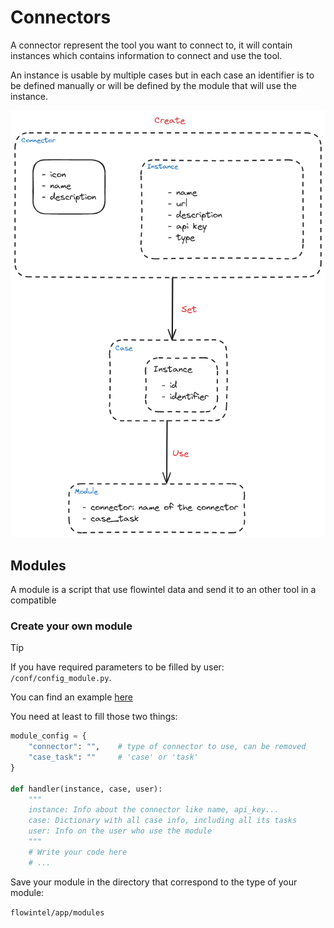 # Connectors

A connector represent the tool you want to connect to, it will contain instances which contains information to connect and use the tool.

An instance is usable by multiple cases but in each case an identifier is to be defined manually or will be defined by the module that will use the instance.

<img title="" src="../images/flowintel_connectors.png" alt="" width="508">

## Modules

A module is a script that use flowintel data and send it to an other tool in a compatible 

### Create your own module

> [!TIP]
> If you have required parameters to be filled by user:
> `/conf/config_module.py`.

You can find an example [here](https://github.com/flowintel/flowintel/blob/main/app/modules/send_to/misp_event.py)

You need at least to fill those two things:

```python
module_config = {
    "connector": "",    # type of connector to use, can be removed 
    "case_task": ""     # 'case' or 'task'
}

def handler(instance, case, user):
    """
    instance: Info about the connector like name, api_key...
    case: Dictionary with all case info, including all its tasks
    user: Info on the user who use the module
    """
    # Write your code here
    # ...
```

Save your module in the directory that correspond to the type of your module:

`flowintel/app/modules`
